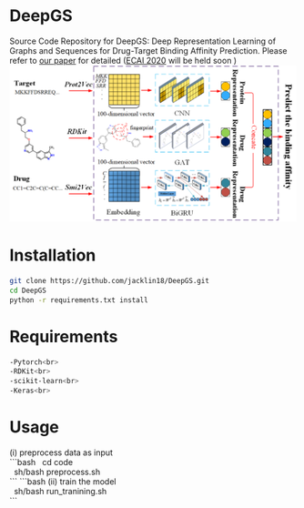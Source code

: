 <h1>DeepGS</h1>

Source Code Repository for DeepGS: Deep Representation Learning of Graphs and Sequences for Drug-Target Binding Affinity Prediction. Please refer to [our paper](https://arxiv.org/pdf/2003.13902.pdf) for detailed ([ECAI 2020](http://ecai2020.eu/) will be held soon )
<img src="figure1.png" alt="The framework of DeepGS" />

<h1>Installation</h1>

```bash
git clone https://github.com/jacklin18/DeepGS.git  
cd DeepGS  
python -r requirements.txt install
```

<h1>Requirements</h1>

```bash
-Pytorch<br>
-RDKit<br>
-scikit-learn<br>
-Keras<br>
```

<h1>Usage</h1>
(i) preprocess data as input<br>
```bash
&nbsp cd code<br>
&nbsp sh/bash preprocess.sh<br>
```
```bash
(ii) train the model<br>
&nbsp sh/bash run_tranining.sh<br>
```
